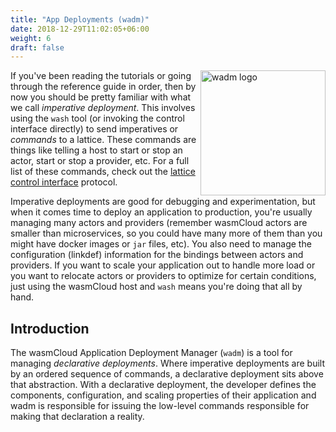 ```yaml
---
title: "App Deployments (wadm)"
date: 2018-12-29T11:02:05+06:00
weight: 6
draft: false
---
```


<img align="right" src="/images/wadm.png" alt="wadm logo" style="width: 200px" />


If you've been reading the tutorials or going through the reference guide in order, then by now you should be pretty familiar with what we call _imperative deployment_. This involves using the `wash` tool (or invoking the control interface directly) to send imperatives or _commands_ to a lattice. These commands are things like telling a host to start or stop an actor, start or stop a provider, etc. For a full list of these commands, check out the [lattice control interface](../lattice-protocols/control-interface) protocol.

Imperative deployments are good for debugging and experimentation, but when it comes time to deploy an application to production, you're usually managing many actors and providers (remember wasmCloud actors are smaller than microservices, so you could have many more of them than you might have docker images or `jar` files, etc). You also need to manage the configuration (linkdef) information for the bindings between actors and providers. If you want to scale your application out to handle more load or you want to relocate actors or providers to optimize for certain conditions, just using the wasmCloud host and `wash` means you're doing that all by hand.

## Introduction
The wasmCloud Application Deployment Manager (`wadm`) is a tool for managing _declarative deployments_. Where imperative deployments are built by an ordered sequence of commands, a declarative deployment sits above that abstraction. With a declarative deployment, the developer defines the components, configuration, and scaling properties of their application and wadm is responsible for issuing the low-level commands responsible for making that declaration a reality.
